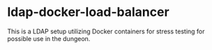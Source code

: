 # ldap-docker-load-balancer
This is a LDAP setup utilizing Docker containers for stress testing for possible use in the dungeon.
